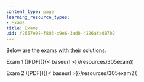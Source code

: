 ```yaml
---
content_type: page
learning_resource_types:
- Exams
title: Exams
uid: f2657e08-f803-c9e6-3ad8-4226afad8702
---
```


Below are the exams with their solutions.

Exam 1 ([PDF]({{< baseurl >}}/resources/305exam))

Exam 2 ([PDF]({{< baseurl >}}/resources/305exam2))